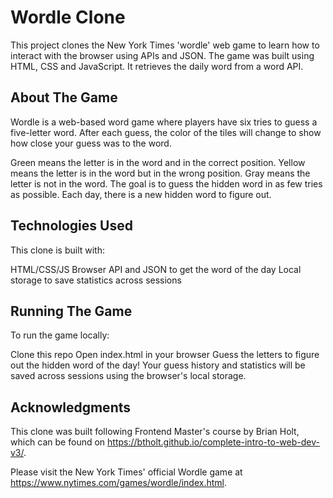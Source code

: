 # Wordle Clone

This project clones the New York Times 'wordle' web game to learn how to interact with the browser using APIs and JSON. The game was built using HTML, CSS and JavaScript. It retrieves the daily word from a word API.

## About The Game
Wordle is a web-based word game where players have six tries to guess a five-letter word. After each guess, the color of the tiles will change to show how close your guess was to the word.

Green means the letter is in the word and in the correct position.
Yellow means the letter is in the word but in the wrong position.
Gray means the letter is not in the word.
The goal is to guess the hidden word in as few tries as possible. Each day, there is a new hidden word to figure out.

## Technologies Used
This clone is built with:

HTML/CSS/JS
Browser API and JSON to get the word of the day
Local storage to save statistics across sessions

## Running The Game
To run the game locally:

Clone this repo
Open index.html in your browser
Guess the letters to figure out the hidden word of the day!
Your guess history and statistics will be saved across sessions using the browser's local storage.

## Acknowledgments
This clone was built following Frontend Master's course by Brian Holt, which can be found on https://btholt.github.io/complete-intro-to-web-dev-v3/.

Please visit the New York Times' official Wordle game at https://www.nytimes.com/games/wordle/index.html.
